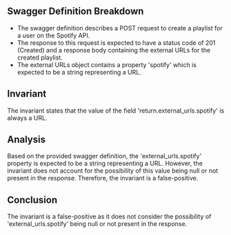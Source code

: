 ## Swagger Definition Breakdown
- The swagger definition describes a POST request to create a playlist for a user on the Spotify API.
- The response to this request is expected to have a status code of 201 (Created) and a response body containing the external URLs for the created playlist.
- The external URLs object contains a property 'spotify' which is expected to be a string representing a URL.

## Invariant
The invariant states that the value of the field 'return.external_urls.spotify' is always a URL.

## Analysis
Based on the provided swagger definition, the 'external_urls.spotify' property is expected to be a string representing a URL. However, the invariant does not account for the possibility of this value being null or not present in the response. Therefore, the invariant is a false-positive.

## Conclusion
The invariant is a false-positive as it does not consider the possibility of 'external_urls.spotify' being null or not present in the response.
